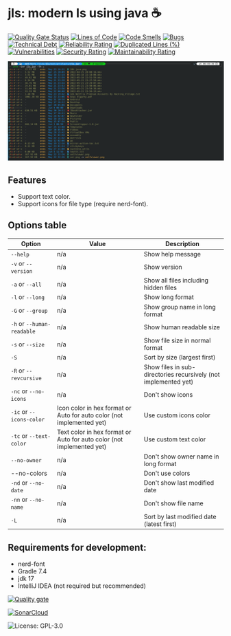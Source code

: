 # jls: modern ls using java ☕

[![Quality Gate Status](https://sonarcloud.io/api/project_badges/measure?project=Anas-Elgarhy_jls&metric=alert_status)](https://sonarcloud.io/summary/new_code?id=Anas-Elgarhy_jls)
[![Lines of Code](https://sonarcloud.io/api/project_badges/measure?project=Anas-Elgarhy_jls&metric=ncloc)](https://sonarcloud.io/summary/new_code?id=Anas-Elgarhy_jls)
[![Code Smells](https://sonarcloud.io/api/project_badges/measure?project=Anas-Elgarhy_jls&metric=code_smells)](https://sonarcloud.io/summary/new_code?id=Anas-Elgarhy_jls)
[![Bugs](https://sonarcloud.io/api/project_badges/measure?project=Anas-Elgarhy_jls&metric=bugs)](https://sonarcloud.io/summary/new_code?id=Anas-Elgarhy_jls)
[![Technical Debt](https://sonarcloud.io/api/project_badges/measure?project=Anas-Elgarhy_jls&metric=sqale_index)](https://sonarcloud.io/summary/new_code?id=Anas-Elgarhy_jls)
[![Reliability Rating](https://sonarcloud.io/api/project_badges/measure?project=Anas-Elgarhy_jls&metric=reliability_rating)](https://sonarcloud.io/summary/new_code?id=Anas-Elgarhy_jls)
[![Duplicated Lines (%)](https://sonarcloud.io/api/project_badges/measure?project=Anas-Elgarhy_jls&metric=duplicated_lines_density)](https://sonarcloud.io/summary/new_code?id=Anas-Elgarhy_jls)
[![Vulnerabilities](https://sonarcloud.io/api/project_badges/measure?project=Anas-Elgarhy_jls&metric=vulnerabilities)](https://sonarcloud.io/summary/new_code?id=Anas-Elgarhy_jls)
[![Security Rating](https://sonarcloud.io/api/project_badges/measure?project=Anas-Elgarhy_jls&metric=security_rating)](https://sonarcloud.io/summary/new_code?id=Anas-Elgarhy_jls)
[![Maintainability Rating](https://sonarcloud.io/api/project_badges/measure?project=Anas-Elgarhy_jls&metric=sqale_rating)](https://sonarcloud.io/summary/new_code?id=Anas-Elgarhy_jls)

![jls -lh](./Screenshots/0.2.1_with-lh.png "jls -lh")

## Features
- Support text color.
- Support icons for file type (require nerd-font).


## Options table
| Option                     | Value                                                                 | Description                                                     |
|----------------------------|-----------------------------------------------------------------------|-----------------------------------------------------------------|
| `--help`                   | n/a                                                                   | Show help message                                               |
| `-v` or `--version`        | n/a                                                                   | Show version                                                    |
| `-a` or `--all`            | n/a                                                                   | Show all files including hidden files                           |
| `-l` or `--long`           | n/a                                                                   | Show long format                                                |
| `-G` or `--group`          | n/a                                                                   | Show group name in long format                                  |
| `-h` or `--human-readable` | n/a                                                                   | Show human readable size                                        |
| `-s` or `--size`           | n/a                                                                   | Show file size in normal format                                 |
| `-S`                       | n/a                                                                   | Sort by size (largest first)                                    |
| `-R` or `--revcursive`     | n/a                                                                   | Show files in sub-directories recursively (not implemented yet) |
 | `-nc` or `--no-icons`      | n/a                                                                   | Don't show icons                                                |
| `-ic` or `--icons-color`   | Icon color in hex format or Auto for auto color (not implemented yet) | Use custom icons color                                          |
 | `-tc` or `--text-color`    | Text color in hex format or Auto for auto color (not implemented yet) | Use custom text color                                           |
| `--no-owner`               | n/a                                                                   | Don't show owner name in long format                            |
| --no-colors                | n/a                                                                   | Don't use colors                                                |
| `-nd` or `--no-date`       | n/a                                                                   | Don't show last modified date                                   |
| `-nn` or `--no-name`       | n/a                                                                   | Don't show file name                                            |
| `-L`                       | n/a                                                                   | Sort by last modified date (latest first)                       |



## Requirements for development:
- nerd-font
- Gradle 7.4
- jdk 17
- IntelliJ IDEA (not required but recommended)

[![Quality gate](https://sonarcloud.io/api/project_badges/quality_gate?project=Anas-Elgarhy_jls)](https://sonarcloud.io/summary/new_code?id=Anas-Elgarhy_jls)

[![SonarCloud](https://sonarcloud.io/images/project_badges/sonarcloud-black.svg)](https://sonarcloud.io/summary/new_code?id=Anas-Elgarhy_jls)

![License: GPL-3.0](https://img.shields.io/badge/License-GPL%203.0-blue.svg)